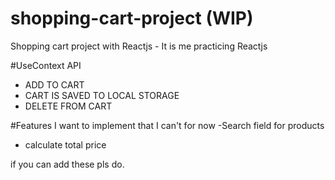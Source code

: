 # shopping-cart-project (WIP)
Shopping cart project with Reactjs - It is me practicing Reactjs

#UseContext API

- ADD TO CART
- CART IS SAVED TO LOCAL STORAGE
- DELETE FROM CART

#Features I want to implement that I can't for now
-Search field for products
- calculate total price

if you can add these pls do.

